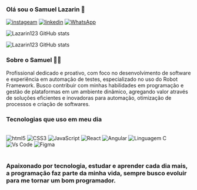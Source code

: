 ### Olá sou o Samuel Lazarin 🤖 

[![instageam](https://img.shields.io/badge/Instagram-E4405F?style=for-the-badge&logo=instagram&logoColor=white)](https://www.instagram.com/sam_lazarin/)
[![linkedin](https://img.shields.io/badge/LinkedIn-0077B5?style=for-the-badge&logo=linkedin&logoColor=white)](https://www.linkedin.com/in/samuel-lazarin-132b4124a/)
[![WhatsApp](https://img.shields.io/badge/WhatsApp-25D366?style=for-the-badge&logo=whatsapp&logoColor=white)](https://wa.me/5511946701625)

![Lazarin123 GitHub stats](https://github-readme-stats.vercel.app/api?username=Lazarin123&theme=blue-green)

![Lazarin123 GitHub stats](https://github-readme-stats.vercel.app/api/top-langs/?username=Lazarin123&theme=blue-green)

### Sobre o Samuel 🧑‍💻
Profissional dedicado e proativo, com foco no desenvolvimento de software e experiência em automação de testes, especializado no uso do Robot Framework. Busco contribuir com minhas habilidades em programação e gestão de plataformas em um ambiente dinâmico, agregando valor através de soluções eficientes e inovadoras para automação, otimização de processos e criação de softwares.
 
### Tecnologias que uso em meu dia

<div style="display: inline_block"><br/>
  <img align="centar" alt="html5" src="https://img.shields.io/badge/HTML5-E34F26?style=for-the-badge&logo=html5&logoColor=white">
  <img align="centar" alt="CSS3" src="https://img.shields.io/badge/CSS3-1572B6?style=for-the-badge&logo=css3&logoColor=white">
  <img align="centar" alt="JavaScript" src="https://img.shields.io/badge/JavaScript-323330?style=for-the-badge&logo=javascript&logoColor=F7DF1E">
  <img align="centar" alt="React" src="https://img.shields.io/badge/React-20232A?style=for-the-badge&logo=react&logoColor=61DAFB">
  <img align="centar" alt="Angular" src="https://img.shields.io/badge/Angular-DD0031?style=for-the-badge&logo=angular&logoColor=white">
  <img align="centar" alt="Linguagem C" src="https://img.shields.io/badge/C-00599C?style=for-the-badge&logo=c&logoColor=white">
  <img align="centar" alt="Vs Code" src="https://img.shields.io/badge/Visual_Studio_Code-0078D4?style=for-the-badge&logo=visual%20studio%20code&logoColor=white">
  <img align="centar" alt="Figma" src="https://img.shields.io/badge/Figma-F24E1E?style=for-the-badge&logo=figma&logoColor=white">
</div> </br>

### Apaixonado por tecnologia, estudar e aprender cada dia mais, a programação faz parte da minha vida, sempre busco evoluir para me tornar um bom programador.
